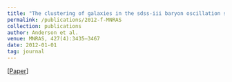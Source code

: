 ```yaml
---
title: "The clustering of galaxies in the sdss-iii baryon oscillation spectroscopic survey: baryon acoustic oscillations in the data release 9 spectroscopic galaxy sample"
permalink: /publications/2012-f-MNRAS
collection: publications
author: Anderson et al.
venue: MNRAS, 427(4):3435–3467
date: 2012-01-01
tag: journal
---
```


[[Paper](http://adsabs.harvard.edu/abs/2012MNRAS.427.3435A)]
<br>
<br>
